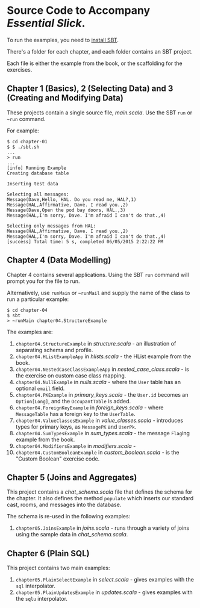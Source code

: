 # Source Code to Accompany _Essential Slick_.



To run the examples, you need to [install SBT](http://www.scala-sbt.org/release/tutorial/Setup.html).

There's a folder for each chapter, and each folder contains an SBT project.

Each file is either the example from the book, or the scaffolding for the exercises.


## Chapter 1 (Basics), 2 (Selecting Data) and 3 (Creating and Modifying Data)

These projects contain a single source file, _main.scala_. Use the SBT `run` or `~run` command.

For example:

```
$ cd chapter-01
$ $ ./sbt.sh
...
> run
...
[info] Running Example
Creating database table

Inserting test data

Selecting all messages:
Message(Dave,Hello, HAL. Do you read me, HAL?,1)
Message(HAL,Affirmative, Dave. I read you.,2)
Message(Dave,Open the pod bay doors, HAL.,3)
Message(HAL,I'm sorry, Dave. I'm afraid I can't do that.,4)

Selecting only messages from HAL:
Message(HAL,Affirmative, Dave. I read you.,2)
Message(HAL,I'm sorry, Dave. I'm afraid I can't do that.,4)
[success] Total time: 5 s, completed 06/05/2015 2:22:22 PM

```

## Chapter 4 (Data Modelling)

Chapter 4 contains several applications. Using the SBT `run` command will prompt you for the file to run.

Alternatively, use `runMain` or `~runMail` and supply the name of the class to run a particular example:

```
$ cd chapter-04
$ sbt
> ~runMain chapter04.StructureExample
```

The examples are:

1.  `chapter04.StructureExample` in _structure.scala_ - an illustration of separating schema and profile.
2.  `chapter04.HListExampleApp` in _hlists.scala_ - the HList example from the book.
3.  `chapter04.NestedCaseClassExampleApp` in _nested_case_class.scala_ - is the exercise on custom case class mapping.
4.  `chapter04.NullExample` in _nulls.scala_ - where the `User` table has an optional `email` field.
5.  `chapter04.PKExample` in _primary_keys.scala_ - the `User.id` becomes an `Option[Long]`, and the `OccupantTable` is added.
6.  `chapter04.ForeignKeyExample` in _foreign_keys.scala_ - where `MessageTable` has a foreign key to the `UserTable`.
7.  `chapter04.ValueClassesExample` in _value_classes.scala_ - introduces types for primary keys, as `MessagePK` and `UserPk`.
8.  `chapter04.SumTypesExample` in _sum_types.scala_ - the message `Flag`ing example from the book.
9.  `chapter04.ModifiersExample` in _modifiers.scala_ -
10. `chapter04.CustomBooleanExample` in _custom_boolean.scala_ - is the "Custom Boolean" exercise code.

## Chapter 5 (Joins and Aggregates)

This project contains a _chat_schema.scala_ file that defines the schema for the chapter.
It also defines the method `populate` which inserts our standard cast, rooms, and messages into the database.

The schema is re-used in the following examples:

1. `chapter05.JoinsExample` in _joins.scala_ - runs through a variety of joins using the sample data in _chat_schema.scala_.


## Chapter 6 (Plain SQL)

This project contains two main examples:

1. `chapter05.PlainSelectExample` in _select.scala_ - gives examples with the `sql` interpolator.
2. `chapter05.PlainUpdatesExample` in _updates.scala_ - gives examples with the `sqlu` interpolator.

